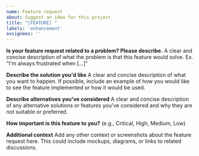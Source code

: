 ```yaml
---
name: Feature request
about: Suggest an idea for this project
title: "[FEATURE] "
labels: 'enhancement'
assignees: ''
---
```


**Is your feature request related to a problem? Please describe.**
A clear and concise description of what the problem is that this feature would solve. Ex. "I'm always frustrated when [...]"

**Describe the solution you'd like**
A clear and concise description of what you want to happen. If possible, include an example of how you would like to see the feature implemented or how it would be used.

**Describe alternatives you've considered**
A clear and concise description of any alternative solutions or features you've considered and why they are not suitable or preferred.

**How important is this feature to you?**
(e.g., Critical, High, Medium, Low)

**Additional context**
Add any other context or screenshots about the feature request here. This could include mockups, diagrams, or links to related discussions.
